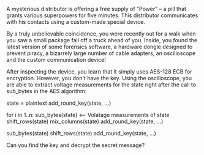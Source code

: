 A mysterious distributor is offering a free supply of "Power" – a pill that grants various superpowers for five minutes. This distributor communicates with his contacts using a custom-made special device.

By a truly unbelievable coincidence, you were recently out for a walk when you saw a small package fall off a truck ahead of you. Inside, you found the latest version of some forensics software, a hardware dongle designed to prevent piracy, a bizarrely large number of cable adapters, an oscilloscope and the custom communication device!

After inspecting the device, you learn that it simply uses AES-128 ECB for encryption. However, you don't have the key. Using the oscilloscope, you are able to extract voltage measurements for the state right after the call to sub_bytes in the AES algorithm:

state = plaintext
add_round_key(state, ...)

for i in 1..n:
   sub_bytes(state)
                   <-- Volatage measurements of state
   shift_rows(state)
   mix_columns(state)
   add_round_key(state, ...)

sub_bytes(state)
shift_rows(state)
add_round_key(state, ...)

Can you find the key and decrypt the secret message?
